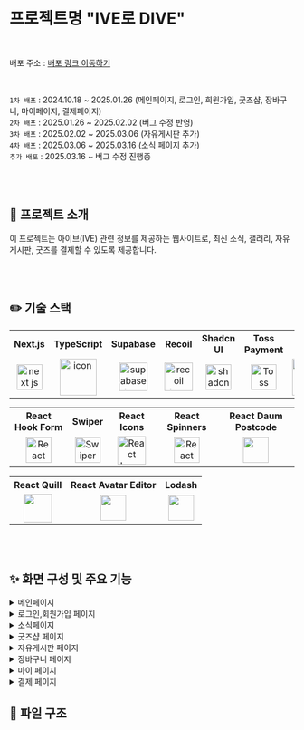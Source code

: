 # 프로젝트명 "IVE로 DIVE"

<br/>

배포 주소 : [배포 링크 이동하기](https://ive-three.vercel.app)

<br>

`1차 배포` : 2024.10.18 ~ 2025.01.26 (메인페이지, 로그인, 회원가입, 굿즈샵, 장바구니, 마이페이지, 결제페이지)<br/>
`2차 배포` : 2025.01.26 ~ 2025.02.02 (버그 수정 반영) <br/>
`3차 배포` : 2025.02.02 ~ 2025.03.06 (자유게시판 추가) <br/>
`4차 배포` : 2025.03.06 ~ 2025.03.16 (소식 페이지 추가) <br/>
`추가 배포` : 2025.03.16 ~ 버그 수정 진행중 <br>

<br>
<br>

## 📌 프로젝트 소개
이 프로젝트는 아이브(IVE) 관련 정보를 제공하는 웹사이트로, 최신 소식, 갤러리, 자유게시판, 굿즈를 결제할 수 있도록 제공합니다.

<br>
<br>

## ✏️ 기술 스택
<table>
  <tr>
    <th>Next.js</th>
    <th>TypeScript</th>
    <th>Supabase</th>
    <th>Recoil</th>
    <th>Shadcn UI</th>
    <th>Toss Payment</th>
    <th>Prettier</th>
  </tr>
  <tr>
    <td align="center">
        <img src="https://github.com/user-attachments/assets/0e7ba33c-456b-491b-a815-afac91a22ae3" alt="next js icon" width="45" height="45" />
    </td>
    <td align="center">
      <img src="https://techstack-generator.vercel.app/ts-icon.svg" alt="icon" width="65" height="65" />
    </td>
    <td align="center">
      <img src="https://github.com/user-attachments/assets/6e168931-ee0d-4e90-8710-050dad01942f" alt="supabase icon" width="50" height="50" />
    </td>
    <td align="center">
      <img src="https://github.com/user-attachments/assets/1b0fb313-98c1-4790-9eb3-0e266cd926d8" alt="recoil icon" width="50" height="50" />
    </td>
    <td align="center">
      <img src="https://github.com/user-attachments/assets/55af3049-b93f-4cf1-a6ab-d57a95022743" alt="shadcn ui icon" width="45" height="45" />
    </td>
    <td align="center">
      <img src="https://github.com/user-attachments/assets/b79abc72-27c9-4621-937b-1c768a760f2c" width="45" height="45" alt="Toss Payment icon"/>
    </td>
    <td align="center">
      <img src="https://techstack-generator.vercel.app/prettier-icon.svg" alt="icon" width="65" height="65" />
    </td>
  </tr>
</table>

<table>
  <tr>
    <th>React Hook Form</th>
    <th>Swiper</th>
    <th>React Icons</th>
    <th>React Spinners</th>
    <th>React Daum Postcode</th>
  </tr>
  <tr>
    <td align="center">
      <img src="https://github.com/user-attachments/assets/03bee6fc-6160-46f5-9a6f-832648438d75" width="45" height="45" alt="React Hook Form icon"/>
    </td>
    <td align="center"> 
      <img src="https://github.com/user-attachments/assets/8ccd376d-57e0-4a8e-9ddb-21ae8b8f4d3c" width="45" height="45" alt="Swiper icon"/>
    </td>
     <td align="center">
      <img src="https://github.com/user-attachments/assets/39220fa5-1a49-4303-986f-d143f0104830" width="50" height="50" alt="React Icons icon"/>
    </td>
    <td align="center">
      <img src="https://github.com/user-attachments/assets/3f1d7331-2260-4392-bf10-4efe1a74fa68" width="45" height="45" alt="React Spinners icon"/>
    </td>
    <td align="center">
      <img src="https://github.com/user-attachments/assets/3e37e861-3256-4092-99e0-7d2f7accf651" width="45" height="45" alt=""/>
    </td>
  </tr>
</table>

<table>
  <tr>
    <th>React Quill</th>
    <th>React Avatar Editor</th>
    <th>Lodash</th>
  </tr>
  <tr>
    <td align="center">
      <img src="https://github.com/user-attachments/assets/7bba8da4-14e4-4489-b2ac-40eb24218da8" width="50" height="50" alt=""/>
    </td>
     <td align="center">
      <img src="https://github.com/user-attachments/assets/a90b7205-b187-4c62-91f4-8bcc1a9b77e9" width="45" height="45" alt=""/>
    </td>
    <td align="center">
      <img src="https://github.com/user-attachments/assets/df5b1157-ccfa-4ad4-a5ed-c0cdc2cb2493" width="45" height="45" alt=""/>
    </td>
  </tr>
</table>

<br>
<br>

## ✨ 화면 구성 및 주요 기능
<details>
<summary>메인페이지</summary>
  <br>
  <table>
     <tr>
      <th align="center">PC</th>
      <th align="center">Mobile</th>
    </tr>
    <tr>
      <td valign="top" width="50%;">
        <img src="https://github.com/user-attachments/assets/4b18024f-5e03-4869-b0df-20cbf93cc221" alt="" />
      </td>
      <td valign="top">
        <img src="https://github.com/user-attachments/assets/bb6fee32-53f4-4f27-a96b-c039af8878a5" alt="" />
      </td>
    </tr>
  </table>
  <ul>
    <li>스크롤 시 특정 섹션(ALBUM)부터 헤더 배경 색상 변경</li>
    <li>앨범 섹션 - Swiper 라이브러리로 가로 스크롤 구현</li>
    <li>자유게시판 최신 글 미리보기 제공</li>
    <li>굿즈샵 인기 상품 미리보기 제공</li>
    <li>모바일에서 햄버거 메뉴 클릭 시 사이드바 형태로 변경</li>
  </ul>
</details>

<details>
<summary>로그인,회원가입 페이지</summary>
  <br>
   <table>
   <tr>
     <th align="center">로그인 페이지</th>
     <th align="center">회원가입 페이지</th>
   </tr> 
    <tr>
      <td valign="top" width="50%;">
         <img src="https://github.com/user-attachments/assets/ce09089a-267f-47bb-9336-4e65fcf6d68e" alt=""/>
         <img src="https://github.com/user-attachments/assets/0c1aadee-a1f0-4a63-97e2-bc3c470cc361" alt=""/>
      </td>
      <td>
         <img src="https://github.com/user-attachments/assets/f433fe28-347e-4e1a-b2bf-b64b0221f1cb" alt=""/>
      </td>
    </tr>
  </table>
  <ul>
    <li>로그인 팝업(모달 형태의 로그인 페이지 제공)</li>
    <li>기존 회원을 위한 일반 로그인 페이지</li>
    <li>회원가입 후 첫 로그인 시 폭죽 효과 및 축하 메시지 표시</li>
  </ul>
</details>

<details>
<summary>소식페이지</summary>
<br>
 <table>
    <tr>
      <td valign="top">
         <img src="https://github.com/user-attachments/assets/9db11f54-4afb-4c2c-bd21-6885896f9a39" alt=""/>
      </td>
    </tr>
  </table>
  <ul>
    <li>최신 뉴스 조회 및 카테고리별 필터링</li>
    <li>갤러리 사진 조회</li>
    <li>더 많은 콘텐츠 로드 (페이지네이션)</li>
    <li>모달을 통한 상세 내용 조회</li>
  </ul>
</details>

<details>
<summary>굿즈샵 페이지</summary>
  <br>
  <table>
   <tr>
     <th align="center">굿즈샵 - 메인</th>
     <th align="center">굿즈샵 - 디테일 페이지</th>
   </tr> 
    <tr>
     <td valign="top" width="50%">
       <img src="https://github.com/user-attachments/assets/096f2bcc-dc1b-4719-921c-101dc4999323" alt=""/>
     </td>  
     <td valign="top">
       <img src="https://github.com/user-attachments/assets/572054fa-0842-4e41-bcd7-01c03f6d86f3" alt=""/>
     </td>
    </tr>
  </table>
  <ul>
    <li>
      굿즈샵 페이지
      <ul>
        <li>카테고리별 정렬과 무한스크롤을 통해 콘텐츠를 자동으로 로딩</li>
        <li>비회원 찜하기 기능, 로그인 시 로컬스토리지에 저장된 찜과 연동</li>
      </ul>
    </li>
    <br>
    <li>
      굿즈샵 디테일 페이지
      <ul>
        <li>공유하기 버튼 (링크 복사 기능)</li>
        <li>상품 수량 선택 (최대 5개, 초과 시 토스트 알림)</li>
        <li>상세정보와 리뷰 탭 (상세정보 기본, 별점 평균과 5개씩 나누어 보여주는 페이지네이션)</li>
        <li>자주 묻는 질문(FAQ)은 아코디언 형식으로 표시</li>
      </ul>
    </li>
  </ul>
</details>

<details>
<summary>자유게시판 페이지</summary>
  <br>
   <table>
   <tr>
     <td align="center">자유게시판<br>- 메인</td>
     <td valign="top" width="70%">
       <img src="https://github.com/user-attachments/assets/096f2bcc-dc1b-4719-921c-101dc4999323" alt=""/>
     </td>  
   </tr>
   <tr>
     <td align="center">자유게시판<br>- 글쓰기 페이지</td>
     <td valign="top" width="70%">
       <img src="" alt=""/>
     </td>  
   </tr>
   <tr>
     <td align="center">자유게시판<br>- 디테일 페이지</td>
     <td valign="top" width="70%">
       <img src="" alt=""/>
     </td>  
   </tr>
  </table>

  <ul>
    <li>
      자유게시판 - 메인페이지
      <ul>
        <li>게시판 데이터 불러오기 (리스트 10개씩 페이지네이션)</li>
        <li>검색어 입력 시 디바운싱과 하이라이트 표시 기능</li>
      </ul>
    </li>
    <br>
    <li>
      자유게시판 - 글쓰기 페이지
      <ul>
        <li>React-quill 라이브러리 사용</li>
      </ul>
    </li>
    <br>
    <li>
      자유게시판 - 디테일 페이지
      <ul>
        <li>공유하기 버튼 (링크 복사 기능)</li>
        <li>좋아요, 댓글, 대댓글 기능</li>
        <li>게시글 수정/삭제, 댓글&대댓글 수정/삭제 기능</li>
      </ul>
    </li>
  </ul>
</details>

<details>
<summary>장바구니 페이지</summary>
  <br>
   <table>
   <tr>
     <th align="center">PC</th>
     <th align="center">Mobile</th>
   </tr> 
    <tr>
      <td valign="top">
        
      </td>
      <td valign="top">
        
      </td>
    </tr>
  </table>
  <ul>
    <li>장바구니 데이터 불러오기 및 체크박스로 아이템 선택 기능</li>
   <li>선택삭제, 전체삭제 기능으로 장바구니 아이템 관리</li>
    <li>상품별 삭제 기능 및 전체삭제 클릭 시 확인 모달</li>
    <li>상품 금액 및 할인 금액 계산 표시</li>
    <li>장바구니가 비어있을 때 '쇼핑하기' 버튼을 통한 UX 개선</li>
    <li>주문자 정보, 배송지 정보 변경 기능</li>
    <li>개인정보 수집 및 이용 동의 모달 (상세 약관 내용 포함)</li>
    <li>결제 금액 실시간 계산 (총 결제 금액, 상품 금액, 할인 금액)</li>
    <li>결제하기 버튼</li>
  </ul>
</details>

<details>
<summary>마이 페이지</summary>
   <table>
   <tr>
     <th align="center">PC</th>
     <th align="center">Mobile</th>
   </tr> 
    <tr>
      <td valign="top">
        
      </td>
      <td valign="top">
        
      </td>
    </tr>
  </table>
  <ul>
    <li>아바타 이미지 변경 - 프로필 이미지 편집(react-avatar-editor 라이브러리)</li>
    <li>닉네임 변경 기능</li>
    <li>찜 목록, 결제 목록, 내가 쓴 글, 배송지 관리 데이터 불러오기</li>
    <li>결제목록 주문상세 페이지, 구매확정 클릭 시 리뷰 작성 기능</li>
    <li>새 배송지 추가 버튼, 배송지 수정 & 삭제, 기본배송지로 설정 기능</li>
  </ul>
</details>

<details>
<summary>결제 페이지</summary>
   <table>
   <tr>
     <th align="center">PC</th>
     <th align="center">Mobile</th>
   </tr> 
    <tr>
      <td valign="top">
        
      </td>
      <td valign="top">
        
      </td>
    </tr>
  </table>
  <ul>
    <li>게시판 데이터 불러오기</li>
    
  </ul>
</details>







## 📁 파일 구조

